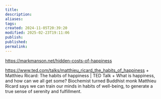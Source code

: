 ```yaml
---
title: 
description: 
aliases: 
tags: 
created: 2024-11-05T20:39:20
modified: 2025-02-23T19:11:06
publish: 
published: 
permalink: 
---
```



https://markmanson.net/hidden-costs-of-happiness

https://www.ted.com/talks/matthieu_ricard_the_habits_of_happiness + Matthieu Ricard: The habits of happiness | TED Talk + What is happiness, and how can we all get some? Biochemist turned Buddhist monk Matthieu Ricard says we can train our minds in habits of well-being, to generate a true sense of serenity and fulfillment.
